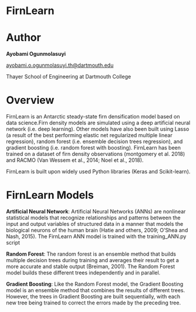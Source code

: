 # FirnLearn

# Author

**Ayobami Ogunmolasuyi**

ayobami.o.ogunmolasuyi.th@dartmouth.edu

Thayer School of Engineering at Dartmouth College

# Overview
FirnLearn is an Antarctic steady-state firn densification model based on data science.Firn density models are simulated using a deep artificial neural network (i.e. deep learning). Other models have also been built using Lasso (a result of the best performing elastic net regularized multiple linear regression), random forest (i.e. ensemble decision trees regression), and gradient boosting (i.e. random forest with boosting). FirnLearn has been trained on a dataset of firn density observations (montgomery et al. 2018) and RACMO (Van Wessem et al., 2014; Noel et al., 2018).

FirnLearn is built upon widely used Python libraries (Keras and Scikit-learn).

# FirnLearn Models

**Artificial Neural Network**: Artificial Neural Networks (ANNs) are nonlinear statistical models that recognize relationships and patterns between the input and output variables of structured data in a manner that models the biological neurons of the human brain (Hatie and others, 2009; O’Shea and Nash, 2015). The FirnLearn ANN model is trained with the training_ANN.py script 

**Random Forest**: The random forest is an ensemble method that builds multiple decision trees during training and averages their result to get a more accurate and stable output (Breiman, 2001). The Random Forest model builds these different trees independently and in parallel. 

**Gradient Boosting**: Like the Random Forest model, the Gradient Boosting model is an ensemble method that combines the results of different trees. However, the trees in Gradient Boosting are built sequentially, with each new tree being trained to correct the errors made by the preceding tree.

